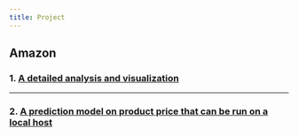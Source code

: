 ```yaml
---
title: Project
---
```


## Amazon

### 1. [A detailed analysis and visualization ](https://github.com/asdacdsfca/Amazon_Analysis)
---
### 2. [A prediction model on product price that can be run on a local host](https://github.com/asdacdsfca/Amazon_Model)